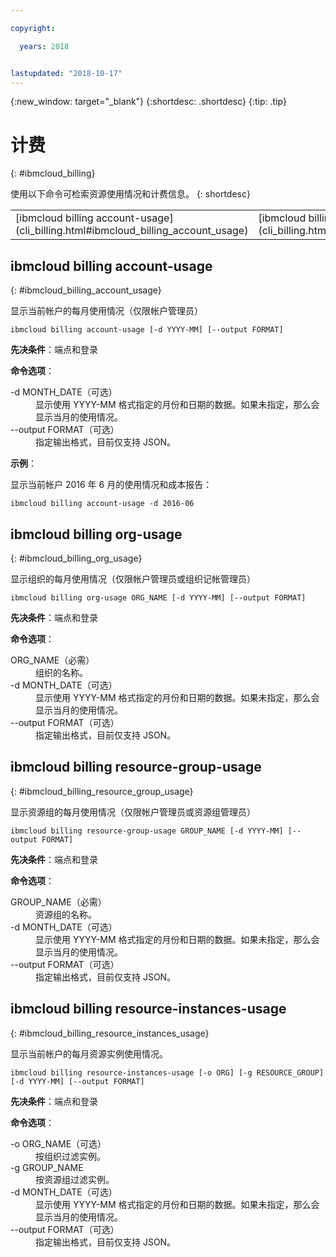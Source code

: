 ```yaml
---

copyright:

  years: 2018


lastupdated: "2018-10-17"
---
```


{:new_window: target="_blank"}
{:shortdesc: .shortdesc}
{:tip: .tip}

# 计费 
{: #ibmcloud_billing}

使用以下命令可检索资源使用情况和计费信息。
{: shortdesc}

<table summary="可用于管理 {{site.data.keyword.Bluemix_notm}} 计费和使用情况的 ibmcloud 命令。">
 <thead>
 </thead>
 <tbody>
<tr>
  <td>[ibmcloud billing account-usage](cli_billing.html#ibmcloud_billing_account_usage)</td>
  <td>[ibmcloud billing org-usage](cli_billing.html#ibmcloud_billing_org_usage)</td>
  <td>[ibmcloud billing resource-group-usage](cli_billing.html#ibmcloud_billing_resource_group_usage)</td>
  <td>[ibmcloud billing resource-instances-usage](cli_billing.html#ibmcloud_billing_resource_instances_usage)</td>
 </tr>
 </tbody>
 </table>
 
 
 ## ibmcloud billing account-usage
{: #ibmcloud_billing_account_usage}

显示当前帐户的每月使用情况（仅限帐户管理员）

```
ibmcloud billing account-usage [-d YYYY-MM] [--output FORMAT]
```

<strong>先决条件</strong>：端点和登录

<strong>命令选项</strong>：

<dl>
  <dt>-d MONTH_DATE（可选）</dt>
  <dd>显示使用 YYYY-MM 格式指定的月份和日期的数据。如果未指定，那么会显示当月的使用情况。</dd>
  <dt>--output FORMAT（可选）</dt>
  <dd>指定输出格式，目前仅支持 JSON。</dd>
</dl>

<strong>示例</strong>：

显示当前帐户 2016 年 6 月的使用情况和成本报告：

```
ibmcloud billing account-usage -d 2016-06
```

## ibmcloud billing org-usage
{: #ibmcloud_billing_org_usage}

显示组织的每月使用情况（仅限帐户管理员或组织记帐管理员）

```
ibmcloud billing org-usage ORG_NAME [-d YYYY-MM] [--output FORMAT]
```

<strong>先决条件</strong>：端点和登录

<strong>命令选项</strong>：

<dl>
  <dt>ORG_NAME（必需）</dt>
  <dd>组织的名称。</dd>
  <dt>-d MONTH_DATE（可选）</dt>
  <dd>显示使用 YYYY-MM 格式指定的月份和日期的数据。如果未指定，那么会显示当月的使用情况。</dd>
  <dt>--output FORMAT（可选）</dt>
  <dd>指定输出格式，目前仅支持 JSON。</dd>
</dl>

## ibmcloud billing resource-group-usage
{: #ibmcloud_billing_resource_group_usage}

显示资源组的每月使用情况（仅限帐户管理员或资源组管理员）

```
ibmcloud billing resource-group-usage GROUP_NAME [-d YYYY-MM] [--output FORMAT]
```

<strong>先决条件</strong>：端点和登录

<strong>命令选项</strong>：

<dl>
  <dt>GROUP_NAME（必需）</dt>
  <dd>资源组的名称。</dd>
  <dt>-d MONTH_DATE（可选）</dt>
  <dd>显示使用 YYYY-MM 格式指定的月份和日期的数据。如果未指定，那么会显示当月的使用情况。</dd>
  <dt>--output FORMAT（可选）</dt>
  <dd>指定输出格式，目前仅支持 JSON。</dd>
</dl>

## ibmcloud billing resource-instances-usage
{: #ibmcloud_billing_resource_instances_usage}

显示当前帐户的每月资源实例使用情况。

```
ibmcloud billing resource-instances-usage [-o ORG] [-g RESOURCE_GROUP] [-d YYYY-MM] [--output FORMAT]
```

<strong>先决条件</strong>：端点和登录

<strong>命令选项</strong>：

<dl>
  <dt>-o ORG_NAME（可选）</dt>
  <dd>按组织过滤实例。</dd>
  <dt>-g GROUP_NAME</dt>
  <dd>按资源组过滤实例。</dd>
  <dt>-d MONTH_DATE（可选）</dt>
  <dd>显示使用 YYYY-MM 格式指定的月份和日期的数据。如果未指定，那么会显示当月的使用情况。</dd>
  <dt>--output FORMAT（可选）</dt>
  <dd>指定输出格式，目前仅支持 JSON。</dd>
</dl>
